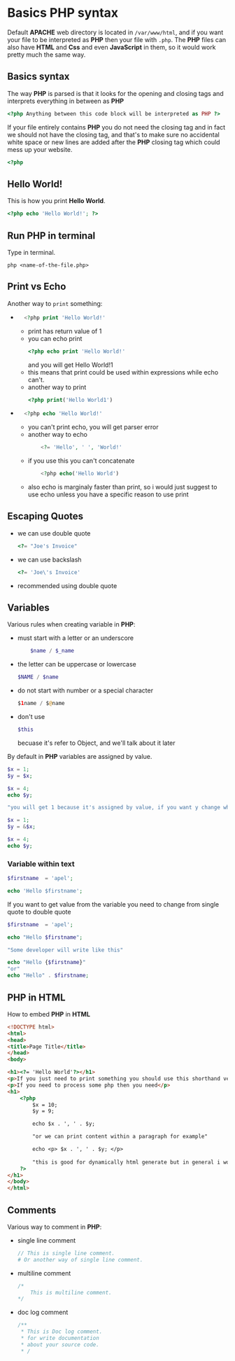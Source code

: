 
# Basics PHP syntax

Default **APACHE** web directory is located in ```/var/www/html```, and if you want your file to be interpreted as **PHP** then your file with ```.php```. The **PHP** files can also have **HTML** and **Css** and even **JavaScript** in them, so it would work pretty much the same way.

## Basics syntax

The way **PHP** is parsed is that it looks for the opening and closing tags and interprets everything in between as **PHP**

```php
<?php Anything between this code block will be interpreted as PHP ?>
```

If your file entirely contains **PHP** you do not need the closing tag and in fact we should not have the closing tag, and that's to make sure no accidental white space or new lines are added after the **PHP** closing tag which could mess up your website.

```php
<?php
```

## Hello World!

This is how you print **Hello World**.

```php
<?php echo 'Hello World!'; ?>
```

## Run PHP in terminal

Type in terminal.

```shell
php <name-of-the-file.php>
```

## Print vs Echo

Another way to ```print``` something:

- ```php
    <?php print 'Hello World!' 
    ```
    - print has return value of 1
    - you can echo print
        ```php
        <?php echo print 'Hello World!'
        ```
        and you will get Hello World!1
    - this means that print could be used within expressions while echo can't.
    - another way to print
        ```php
        <?php print('Hello World1')
        ```
- ```php
    <?php echo 'Hello World!'
    ```
    - you can't print echo, you will get parser error
    - another way to echo
        ```php
            <?= 'Hello', ' ', 'World!'
        ```
    - if you use this you can't concatenate
        ```php
            <?php echo('Hello World')
        ```
    - also echo is marginaly faster than print, so i would just suggest to use echo unless you have a specific reason to use print

## Escaping Quotes

- we can use double quote
    ```php
    <?= "Joe's Invoice"
    ```
- we can use backslash
    ```php
    <?= 'Joe\'s Invoice'
    ```
- recommended using double quote

## Variables

Various rules when creating variable in **PHP**:

- must start with a letter or an underscore
    ```php
        $name / $_name
    ```
- the letter can be uppercase or lowercase
    ```php
    $NAME / $name
    ```
- do not start with number or a special character
    ```php
    $1name / $@name
    ```
- don't use
    ```php
    $this
    ```
    becuase it's refer to Object, and we'll talk about it later

By default in **PHP** variables are assigned by value.

```php
$x = 1;
$y = $x;

$x = 4;
echo $y;

"you will get 1 because it's assigned by value, if you want y change whenever x changes you should write like this"

$x = 1;
$y = &$x;

$x = 4;
echo $y;
```

### Variable within text

```php
$firstname  = 'apel';

echo 'Hello $firstname';
```
If you want to get value from the variable you need to change from single quote to double quote

```php
$firstname  = 'apel';

echo "Hello $firstname";

"Some developer will write like this"

echo "Hello {$firstname}"
"or"
echo "Hello" . $firstname;
```

## PHP in HTML

How to embed **PHP** in **HTML**
```html
<!DOCTYPE html>
<html>
<head>
<title>Page Title</title>
</head>
<body>

<h1><?= 'Hello World'?></h1>
<p>If you just need to print something you should use this shorthand version</p>
<p>If you need to process some php then you need</p>
<h1>
    <?php
        $x = 10;
        $y = 9;

        echo $x . ', ' . $y;

        "or we can print content within a paragraph for example"

        echo <p> $x . ', ' . $y; </p>
        
        "this is good for dynamically html generate but in general i would say that's not good idea to mix HTML directly in you PHP"
    ?>
</h1>
</body>
</html> 
```

## Comments

Various way to comment in **PHP**:
- single line comment
    ```php
    // This is single line comment.
    # Or another way of single line comment.
    ```
- multiline comment
    ```php
    /*
        This is multiline comment.
    */
    ```
- doc log comment
    ```php
    /**
     * This is Doc log comment.
     * for write documentation
     * about your source code.
     * /
    ```